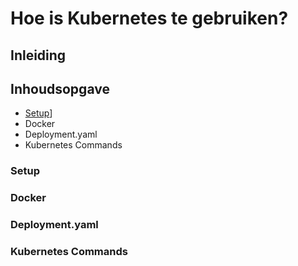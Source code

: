 # Hoe is Kubernetes te gebruiken?

## Inleiding

## Inhoudsopgave
- [Setup](https://github.com/BrucevandeVen/Kubernetes/blob/main/Hoe%20is%20Kubernetes%20te%20gebruiken%3F.md#setup)]
- Docker
- Deployment.yaml
- Kubernetes Commands

### Setup

### Docker

### Deployment.yaml

### Kubernetes Commands
